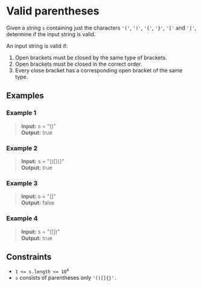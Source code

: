 # Valid parentheses
Given a string `s` containing just the characters `'('`, `')'`, `'{'`, `'}'`, `'['` and `']'`, determine if the input string is valid.

An input string is valid if:
1. Open brackets must be closed by the same type of brackets.
2. Open brackets must be closed in the correct order.
3. Every close bracket has a corresponding open bracket of the same type.
 
## Examples
### Example 1
> **Input:** s = "()"  
> **Output:** true

### Example 2
> **Input:** s = "()[]{}"  
> **Output:** true

### Example 3
> **Input:** s = "(]"  
> **Output:** false

### Example 4
> **Input:** s = "([])"  
> **Output:** true

## Constraints
* <code>1 <= s.length <= 10<sup>4</sup></code>
* `s` consists of parentheses only `'()[]{}'.`

